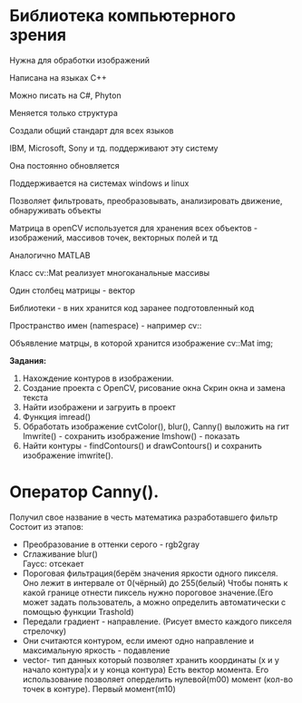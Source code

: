 <h1>Библиотека компьютерного зрения</h1>
<p>Нужна для обработки изображений</p>
<p>Написана на языках C++</p>
<p>Можно писать на C#, Phyton</p>
<p>Меняется только структура</p>
<p>Создали общий стандарт для всех языков</p>
<p>IBM, Microsoft, Sony и тд. поддерживают эту систему</p>
<p>Она постоянно обновляется</p>
<p>Поддерживается на системах windows и linux</p>
<p>Позволяет фильтровать, преобразовывать, анализировать движение, обнаруживать объекты</p>
<p>Матрица в openCV используется для хранения всех объектов - изображений, массивов точек, векторных полей и тд</p>
<p>Аналогично MATLAB </p>
<p>Класс cv::Mat реализует многоканальные массивы</p>
<p>Один столбец матрицы - вектор</p>
<p>Библиотеки - в них хранится код заранее подготовленный код</p>
<p>Пространство имен (namespace) - например cv::</p>

<p>Объявление матрцы, в которой хранится изображение cv::Mat img;</p>

<b>Задания:</b>
1. Нахождение контуров в изображении.
  0. Создание проекта с OpenCV, рисование окна
      Скрин окна и замена текста
  1. Найти изображени и загруить в проект
  2. Функция imread()
  3. Обработать изображение cvtColor(), blur(), Canny()  выложить на гит
       Imwrite() - сохранить изображение
       Imshow() - показать
  4. Найти контуры - findContours() и drawContours() и сохранить изображение imwrite().

<h1>Оператор Canny().</h1>
Получил свое название в честь математика разработавшего фильтр
Состоит из этапов: 
<ul>
<li>Преобразование в оттенки серого - rgb2gray</li>
<li>Сглаживание blur() </li>
    Гаусс: отсекает 
<li> Пороговая фильтрация(берём значения яркости одного пикселя. Оно лежит в интервале от 0(чёрный) до 255(белый) Чтобы понять к какой границе отнести пиксель нужно пороговое значение.(Его может задать пользователь, а можно определить автоматически с помощью функции Trashold) </li>
<li>Передали градиент - направление. (Рисует вместо каждого пикселя стрелочку)</li>
<li>Они считаются контуром, если имеют одно направление и максимальную яркость - подавление</li>
<li>vector- тип данных который позволяет хранить координаты (x и y начало контура|x и y конца контура) Есть вектор момента. Его использование позволяет оперделить нулевой(m00) момент (кол-во точек в контуре). Первый момент(m10)  </li>
  </ul>


